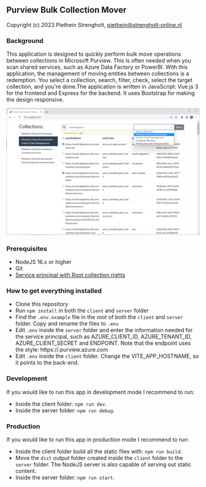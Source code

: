 ## Purview Bulk Collection Mover
Copyright (c) 2023 Piethein Strengholt, piethein@strengholt-online.nl

### Background
This application is designed to quickly perform bulk move operations between collections in Microsoft Purview. This is often needed when you scan shared services, such as Azure Data Factory or PowerBI. With this application, the management of moving entities between collections is a redemption. You select a collection, search, filter, check, select the target collection, and you're done.The application is written in JavaScript: Vue.js 3 for the frontend and Express for the backend. It uses Bootstrap for making the design responsive. 

![Screenshot](screenshot.png)

### Prerequisites
* NodeJS 16.x or higher
* Git
* [Service principal with Root collection rights](https://learn.microsoft.com/en-us/azure/purview/tutorial-using-rest-apis)

### How to get everything installed
* Clone this repository
* Run `npm install` in both the `client` and `server` folder
* Find the `.env.example` file in the root of both the `client` and `server` folder. Copy and rename the files to `.env`
* Edit `.env` inside the `server` folder and enter the information needed for the service principal, such as AZURE_CLIENT_ID, AZURE_TENANT_ID, AZURE_CLIENT_SECRET and ENDPOINT. Note that the endpoint uses the style: https://<catalog>.purview.azure.com
* Edit `.env` inside the `client` folder. Change the VITE_APP_HOSTNAME, so it points to the back-end.

### Development
If you would like to run this app in development mode I recommend to run:
- Inside the client folder: `npm run dev`.
- Inside the server folder: `npm run debug`.

### Production
If you would like to run this app in production mode I recommend to run:
- Inside the client folder build all the static files with: `npm run build`.
- Move the `dist` output folder created inside the `client` folder to the `server` folder. The NodeJS server is also capable of serving out static content.
- Inside the server folder: `npm run start`.